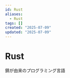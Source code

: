 ```yaml
---
id: Rust
aliases:
  - Rust
tags: []
created: "2025-07-09"
updated: "2025-07-09"
---
```


# Rust
錆が由来のプログラミング言語
